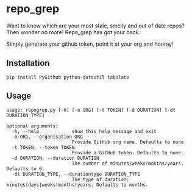 # repo_grep

Want to know which are your most stale, smelly and out of date repos? Then wonder no more! Repo_grep has got your back.

Simply generate your github token, point it at your org and hooray!

## Installation

`pip install PyGithub python-dateutil tabulate`

## Usage

```
usage: repogrep.py [-h] [-o ORG] [-t TOKEN] [-d DURATION] [-dt DURATION_TYPE]

optional arguments:
  -h, --help            show this help message and exit
  -o ORG, --organisation ORG
                        Provide GitHub org name. Defaults to none.
  -t TOKEN, --token TOKEN
                        Provide a GitHub token. Defaults to none.
  -d DURATION, --duration DURATION
                        The number of minutes/weeks/months/years. Defaults to 6.
  -dt DURATION_TYPE, --durationtype DURATION_TYPE
                        The type of duration: minutes|days|weeks|months|years. Defaults to months.
```
